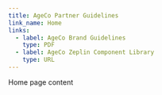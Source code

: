 ```yaml
---
title: AgeCo Partner Guidelines
link_name: Home
links:
  - label: AgeCo Brand Guidelines
    type: PDF
  - label: AgeCo Zeplin Component Library
    type: URL
---
```


Home page content
